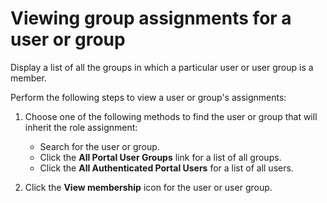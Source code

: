 # Viewing group assignments for a user or group



Display a list of all the groups in which a particular user or user group is a member.

Perform the following steps to view a user or group's assignments:

1.  Choose one of the following methods to find the user or group that will inherit the role assignment:

    -   Search for the user or group.
    -   Click the **All Portal User Groups** link for a list of all groups.
    -   Click the **All Authenticated Portal Users** for a list of all users.
2.  Click the **View membership** icon for the user or user group.


